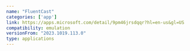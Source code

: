 ```yaml
---
name: "FluentCast"
categories: ['app']
link: https://apps.microsoft.com/detail/9pm46jrsdqqr?hl=en-us&gl=US
compatibility: emulation
versionFrom: "2023.1019.113.0"
type: applications
---
```


